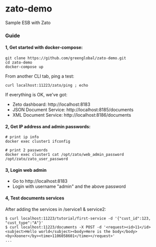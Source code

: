 # zato-demo
Sample ESB with Zato

### Guide

#### 1, Get started with docker-compose:

```
git clone https://github.com/greenglobal/zato-demo.git
cd zato-demo
docker-compose up
```

From another CLI tab, ping a test:

```
curl localhost:11223/zato/ping ; echo
```

If everything is OK, we've got:


 - Zeto dashboard: http://localhost:8183
 - JSON Document Service: http://localhost:8185/documents
 - XML Document Service: http://localhost:8186/documents


#### 2, Get IP address and admin passwords:

```
# print ip info
docker exec cluster1 ifconfig

# print 2 passwords
docker exec cluster1 cat /opt/zato/web_admin_password /opt/zato/zato_user_password
```


#### 3, Login web admin

  - Go to http://localhost:8183
  - Login with username "admin" and the above password


#### 4, Test documents services

After adding the services in /service1 & service2:


```
$ curl localhost:11223/tutorial/first-service -d '{"cust_id":123, "cust_type":"A"}'
$ curl localhost:11223/documents -X POST -d '<request><id>11</id><subject>Hello world</subject><body>Here is the body</body><by>Xooner</by><time>1106058601</time></request>'
...
```
